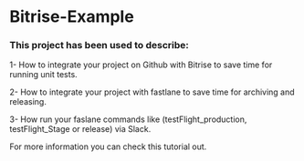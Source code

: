# Bitrise-Example

### This project has been used to describe:

1- How to integrate your project on Github with Bitrise to save time for running unit tests.

2- How to integrate your project with fastlane to save time for archiving and releasing.

3- How run your faslane commands like (testFlight_production, testFlight_Stage or release) via Slack.

For more information you can check this tutorial out.
